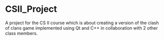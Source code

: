 # CSII_Project
A project for the CS II course which is about creating a version of the clash of clans game implemented using Qt and C++ in collaboration with 2 other class members.
